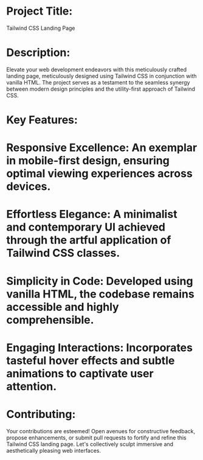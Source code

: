 # Project Title:

Tailwind CSS Landing Page

# Description:

Elevate your web development endeavors with this meticulously crafted landing page, meticulously designed using Tailwind CSS in conjunction with vanilla HTML. The project serves as a testament to the seamless synergy between modern design principles and the utility-first approach of Tailwind CSS.

# Key Features:

# Responsive Excellence: An exemplar in mobile-first design, ensuring optimal viewing experiences across devices.
# Effortless Elegance: A minimalist and contemporary UI achieved through the artful application of Tailwind CSS classes.
# Simplicity in Code: Developed using vanilla HTML, the codebase remains accessible and highly comprehensible.
# Engaging Interactions: Incorporates tasteful hover effects and subtle animations to captivate user attention.

# Contributing:

Your contributions are esteemed! Open avenues for constructive feedback, propose enhancements, or submit pull requests to fortify and refine this Tailwind CSS landing page. Let's collectively sculpt immersive and aesthetically pleasing web interfaces.



